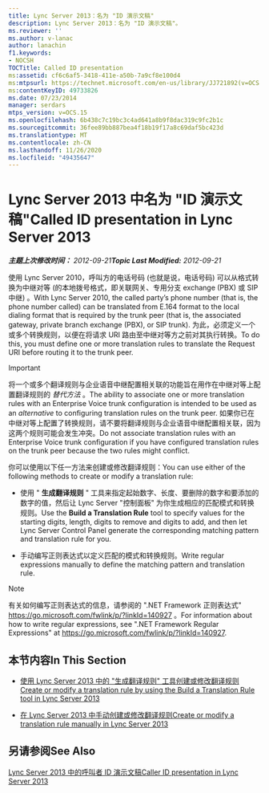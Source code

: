 ```yaml
---
title: Lync Server 2013：名为 "ID 演示文稿"
description: Lync Server 2013：名为 "ID 演示文稿"。
ms.reviewer: ''
ms.author: v-lanac
author: lanachin
f1.keywords:
- NOCSH
TOCTitle: Called ID presentation
ms:assetid: cf6c6af5-3418-411e-a50b-7a9cf8e100d4
ms:mtpsurl: https://technet.microsoft.com/en-us/library/JJ721892(v=OCS.15)
ms:contentKeyID: 49733826
ms.date: 07/23/2014
manager: serdars
mtps_version: v=OCS.15
ms.openlocfilehash: 6b438c7c19bc3c4ad641a8b9f8dac319c9fc2b1c
ms.sourcegitcommit: 36fee89bb887bea4f18b19f17a8c69daf5bc423d
ms.translationtype: MT
ms.contentlocale: zh-CN
ms.lasthandoff: 11/26/2020
ms.locfileid: "49435647"
---
```

# <a name="called-id-presentation-in-lync-server-2013"></a><span data-ttu-id="e1b95-103">Lync Server 2013 中名为 "ID 演示文稿"</span><span class="sxs-lookup"><span data-stu-id="e1b95-103">Called ID presentation in Lync Server 2013</span></span>

<div data-xmlns="http://www.w3.org/1999/xhtml">

<div class="topic" data-xmlns="http://www.w3.org/1999/xhtml" data-msxsl="urn:schemas-microsoft-com:xslt" data-cs="https://msdn.microsoft.com/">

<div data-asp="https://msdn2.microsoft.com/asp">



</div>

<div id="mainSection">

<div id="mainBody"><span data-ttu-id="e1b95-104">

<span> </span></span><span class="sxs-lookup"><span data-stu-id="e1b95-104">

<span> </span></span></span>

<span data-ttu-id="e1b95-105">_**主题上次修改时间：** 2012-09-21_</span><span class="sxs-lookup"><span data-stu-id="e1b95-105">_**Topic Last Modified:** 2012-09-21_</span></span>

<span data-ttu-id="e1b95-106">使用 Lync Server 2010，呼叫方的电话号码 (也就是说，电话号码) 可以从格式转换为中继对等 (的本地拨号格式，即关联网关、专用分支 exchange (PBX) 或 SIP 中继) 。</span><span class="sxs-lookup"><span data-stu-id="e1b95-106">With Lync Server 2010, the called party’s phone number (that is, the phone number called) can be translated from E.164 format to the local dialing format that is required by the trunk peer (that is, the associated gateway, private branch exchange (PBX), or SIP trunk).</span></span> <span data-ttu-id="e1b95-107">为此，必须定义一个或多个转换规则，以便在将请求 URI 路由至中继对等方之前对其执行转换。</span><span class="sxs-lookup"><span data-stu-id="e1b95-107">To do this, you must define one or more translation rules to translate the Request URI before routing it to the trunk peer.</span></span>

<div>


> [!IMPORTANT]  
> <span data-ttu-id="e1b95-108">将一个或多个翻译规则与企业语音中继配置相关联的功能旨在用作在中继对等上配置翻译规则的 <EM>替代方法</EM> 。</span><span class="sxs-lookup"><span data-stu-id="e1b95-108">The ability to associate one or more translation rules with an Enterprise Voice trunk configuration is intended to be used as an <EM>alternative</EM> to configuring translation rules on the trunk peer.</span></span> <span data-ttu-id="e1b95-109">如果你已在中继对等上配置了转换规则，请不要将翻译规则与企业语音中继配置相关联，因为这两个规则可能会发生冲突。</span><span class="sxs-lookup"><span data-stu-id="e1b95-109">Do not associate translation rules with an Enterprise Voice trunk configuration if you have configured translation rules on the trunk peer because the two rules might conflict.</span></span>



</div>

<span data-ttu-id="e1b95-110">你可以使用以下任一方法来创建或修改翻译规则：</span><span class="sxs-lookup"><span data-stu-id="e1b95-110">You can use either of the following methods to create or modify a translation rule:</span></span>

  - <span data-ttu-id="e1b95-111">使用 " **生成翻译规则** " 工具来指定起始数字、长度、要删除的数字和要添加的数字的值，然后让 Lync Server "控制面板" 为你生成相应的匹配模式和转换规则。</span><span class="sxs-lookup"><span data-stu-id="e1b95-111">Use the **Build a Translation Rule** tool to specify values for the starting digits, length, digits to remove and digits to add, and then let Lync Server Control Panel generate the corresponding matching pattern and translation rule for you.</span></span>

  - <span data-ttu-id="e1b95-112">手动编写正则表达式以定义匹配的模式和转换规则。</span><span class="sxs-lookup"><span data-stu-id="e1b95-112">Write regular expressions manually to define the matching pattern and translation rule.</span></span>

<div>


> [!NOTE]  
> <span data-ttu-id="e1b95-113">有关如何编写正则表达式的信息，请参阅的 ".NET Framework 正则表达式" <A href="https://go.microsoft.com/fwlink/p/?linkid=140927">https://go.microsoft.com/fwlink/p/?linkId=140927</A> 。</span><span class="sxs-lookup"><span data-stu-id="e1b95-113">For information about how to write regular expressions, see ".NET Framework Regular Expressions" at <A href="https://go.microsoft.com/fwlink/p/?linkid=140927">https://go.microsoft.com/fwlink/p/?linkId=140927</A>.</span></span>



</div>

<div>

## <a name="in-this-section"></a><span data-ttu-id="e1b95-114">本节内容</span><span class="sxs-lookup"><span data-stu-id="e1b95-114">In This Section</span></span>

  - [<span data-ttu-id="e1b95-115">使用 Lync Server 2013 中的 "生成翻译规则" 工具创建或修改翻译规则</span><span class="sxs-lookup"><span data-stu-id="e1b95-115">Create or modify a translation rule by using the Build a Translation Rule tool in Lync Server 2013</span></span>](lync-server-2013-create-or-modify-a-translation-rule-by-using-the-build-a-translation-rule-tool.md)

  - [<span data-ttu-id="e1b95-116">在 Lync Server 2013 中手动创建或修改翻译规则</span><span class="sxs-lookup"><span data-stu-id="e1b95-116">Create or modify a translation rule manually in Lync Server 2013</span></span>](lync-server-2013-create-or-modify-a-translation-rule-manually.md)

</div>

<div>

## <a name="see-also"></a><span data-ttu-id="e1b95-117">另请参阅</span><span class="sxs-lookup"><span data-stu-id="e1b95-117">See Also</span></span>


[<span data-ttu-id="e1b95-118">Lync Server 2013 中的呼叫者 ID 演示文稿</span><span class="sxs-lookup"><span data-stu-id="e1b95-118">Caller ID presentation in Lync Server 2013</span></span>](lync-server-2013-caller-id-presentation.md)  
  

<span data-ttu-id="e1b95-119"></div>

</div>

<span> </span>

</div>

</div>

</span><span class="sxs-lookup"><span data-stu-id="e1b95-119"></div>

</div>

<span> </span>

</div>

</div>

</span></span></div>

